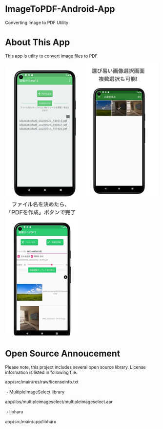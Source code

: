 # ImageToPDF-Android-App
Converting Image to PDF Utility


# About This App
This app is utlity to convert image files to PDF

<img src="/screen-shot/overview.webp" width="250">
<img src="/screen-shot/selctimage.webp" width="250">
<img src="/screen-shot/finish.webp" width="250">


# Open Source Annoucement
Please note, this project includes several open source library.
License information is listed in following file.

app/src/main/res/raw/licenseinfo.txt 

・MultipleImageSelect library

  app/libs/multipleimageselect/multipleimageselect.aar

・libharu
  
  app/src/main/cpp/libharu
  

